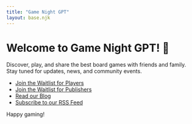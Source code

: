 ```yaml
---
title: "Game Night GPT"
layout: base.njk
---
```


# Welcome to Game Night GPT! 🎲

Discover, play, and share the best board games with friends and family.  
Stay tuned for updates, news, and community events.

- [Join the Waitlist for Players](landing/players.html)
- [Join the Waitlist for Publishers](landing/publishers.html)
- [Read our Blog](/posts/)
- [Subscribe to our RSS Feed](/rss.xml)

Happy gaming!